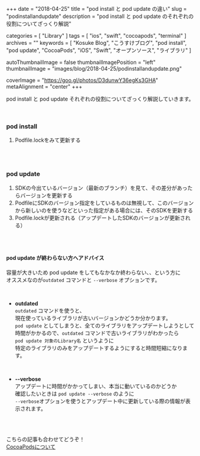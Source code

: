 +++
date = "2018-04-25"
title = "pod install と pod update の違い"
slug = "podinstallandupdate"
description = "pod install と pod update のそれぞれの役割についてざっくり解説"

categories = [
	"Library"
]
tags = [
	"ios",
	"swift",
	"cocoapods",
	"terminal"
]
archives = ""
keywords = [
	"Kosuke Blog",
	"こうすけブログ",
	"pod install",
	"pod update",
	"CocoaPods",
	"iOS",
	"Swift", 
	"オープンソース",
	"ライブラリ"
]

autoThumbnailImage = false
thumbnailImagePosition = "left"
thumbnailImage = "images/blog/2018-04-25/podinstallandupdate.png"

coverImage = "https://goo.gl/photos/D3dunwY36egKs3GHA"
metaAlignment = "center"
+++

pod install と pod update それぞれの役割についてざっくり解説していきます。

<br>

### pod install

1. Podfile.lockをみて更新する

<br>

<br>

### pod update

1. SDKの今出ているバージョン（最新のブランチ）を見て、その差分があったらバージョンを更新する
2. PodfileにSDKのバージョン指定をしているものは無視して、このバージョンから新しいのを使うなどといった指定がある場合には、そのSDKを更新する
3. Podfile.lockが更新される（アップデートしたSDKのバージョンが更新される）

<br>

<br>

#### pod update が終わらない方へアドバイス

容量が大きいため pod update をしてもなかなか終わらない、、という方に  
オススメなのが`outdated` コマンドと `--verbose` オプションです。

<br>

- **outdated**  
`outdated` コマンドを使うと、  
現在使っているライブラリが古いバージョンかどうか分かります。  
`pod update` としてしまうと、全てのライブラリをアップデートしようとして  
時間がかかるので、`outdated` コマンドで古いライブラリがわかったら  
`pod update 対象のLibrary名` というように  
特定のライブラリのみをアップデートするようにすると時間短縮になります。

<br>

- **--verbose**  
アップデートに時間がかかってしまい、本当に動いているのかどうか  
確認したいときは `pod update --verbose` のように  
`--verbose`オプションを使うとアップデート中に更新している際の情報が表示されます。

<br>

<br>

こちらの記事も合わせてどうぞ！  
[CocoaPodsについて](https://kosukeblog.com/2017/04/cocoapods/)

<br>

<script async src="//pagead2.googlesyndication.com/pagead/js/adsbygoogle.js"></script>
<!-- BlogAdsense_Bottom -->
<ins class="adsbygoogle"
     style="display:block"
     data-ad-client="ca-pub-9828180917254396"
     data-ad-slot="9212002313"
     data-ad-format="auto"></ins>
<script>
(adsbygoogle = window.adsbygoogle || []).push({});
</script>
